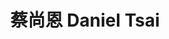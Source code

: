 ---
chinese_name: 蔡尚恩
english_name: Daniel Tsai
title: 蔡尚恩 Daniel Tsai
id: tsaidaniel
collection: members
position: Part-time Research Assistant
type: part-time research assistant
department: 經濟學系學士班三年級
# image_path: https://source.unsplash.com/collection/139386/600x600?a=.png
photo: pt_ra/tsaidaniel.jpeg
# blurb: 123
---